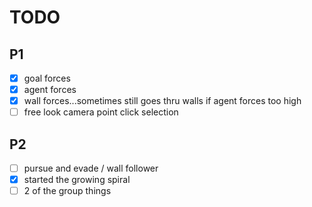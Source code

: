 
# TODO
## P1 
- [x] goal forces
- [x] agent forces 
- [x] wall forces...sometimes still goes thru walls if agent forces too high
- [ ] free look camera point click selection

## P2
- [ ] pursue and evade / wall follower
- [x] started the growing spiral
- [ ] 2 of the group things
